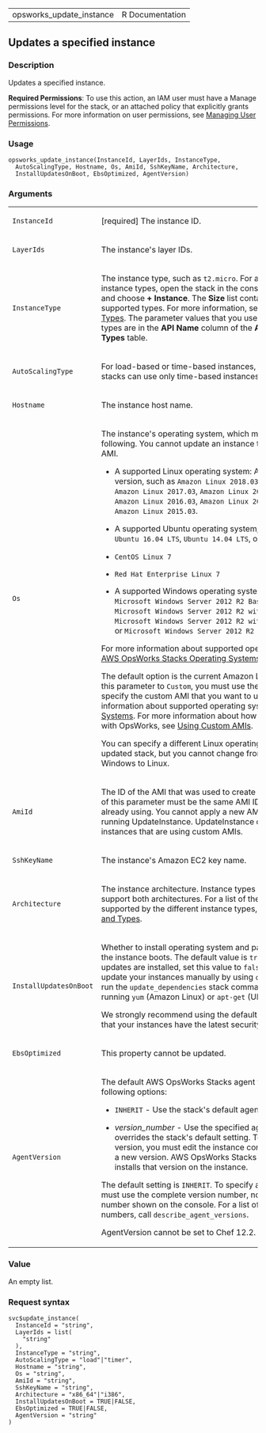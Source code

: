 <table style="width: 100%;">
<tbody>
<tr class="odd">
<td>opsworks_update_instance</td>
<td style="text-align: right;">R Documentation</td>
</tr>
</tbody>
</table>

## Updates a specified instance

### Description

Updates a specified instance.

**Required Permissions**: To use this action, an IAM user must have a
Manage permissions level for the stack, or an attached policy that
explicitly grants permissions. For more information on user permissions,
see [Managing User
Permissions](https://docs.aws.amazon.com/opsworks/latest/userguide/opsworks-security-users.html).

### Usage

    opsworks_update_instance(InstanceId, LayerIds, InstanceType,
      AutoScalingType, Hostname, Os, AmiId, SshKeyName, Architecture,
      InstallUpdatesOnBoot, EbsOptimized, AgentVersion)

### Arguments

<table>
<colgroup>
<col style="width: 35%" />
<col style="width: 65%" />
</colgroup>
<tbody>
<tr class="odd">
<td><code
id="opsworks_update_instance_:_InstanceId">InstanceId</code></td>
<td><p>[required] The instance ID.</p></td>
</tr>
<tr class="even">
<td><code id="opsworks_update_instance_:_LayerIds">LayerIds</code></td>
<td><p>The instance's layer IDs.</p></td>
</tr>
<tr class="odd">
<td><code
id="opsworks_update_instance_:_InstanceType">InstanceType</code></td>
<td><p>The instance type, such as <code>t2.micro</code>. For a list of
supported instance types, open the stack in the console, choose
<strong>Instances</strong>, and choose <strong>+ Instance</strong>. The
<strong>Size</strong> list contains the currently supported types. For
more information, see <a
href="https://docs.aws.amazon.com/AWSEC2/latest/UserGuide/instance-types.html">Instance
Families and Types</a>. The parameter values that you use to specify the
various types are in the <strong>API Name</strong> column of the
<strong>Available Instance Types</strong> table.</p></td>
</tr>
<tr class="even">
<td><code
id="opsworks_update_instance_:_AutoScalingType">AutoScalingType</code></td>
<td><p>For load-based or time-based instances, the type. Windows stacks
can use only time-based instances.</p></td>
</tr>
<tr class="odd">
<td><code id="opsworks_update_instance_:_Hostname">Hostname</code></td>
<td><p>The instance host name.</p></td>
</tr>
<tr class="even">
<td><code id="opsworks_update_instance_:_Os">Os</code></td>
<td><p>The instance's operating system, which must be set to one of the
following. You cannot update an instance that is using a custom AMI.</p>
<ul>
<li><p>A supported Linux operating system: An Amazon Linux version, such
as <code style="white-space: pre;">⁠Amazon Linux 2018.03⁠</code>, <code
style="white-space: pre;">⁠Amazon Linux 2017.09⁠</code>, <code
style="white-space: pre;">⁠Amazon Linux 2017.03⁠</code>, <code
style="white-space: pre;">⁠Amazon Linux 2016.09⁠</code>, <code
style="white-space: pre;">⁠Amazon Linux 2016.03⁠</code>, <code
style="white-space: pre;">⁠Amazon Linux 2015.09⁠</code>, or <code
style="white-space: pre;">⁠Amazon Linux 2015.03⁠</code>.</p></li>
<li><p>A supported Ubuntu operating system, such as <code
style="white-space: pre;">⁠Ubuntu 16.04 LTS⁠</code>, <code
style="white-space: pre;">⁠Ubuntu 14.04 LTS⁠</code>, or <code
style="white-space: pre;">⁠Ubuntu 12.04 LTS⁠</code>.</p></li>
<li><p><code style="white-space: pre;">⁠CentOS Linux 7⁠</code></p></li>
<li><p><code
style="white-space: pre;">⁠Red Hat Enterprise Linux 7⁠</code></p></li>
<li><p>A supported Windows operating system, such as <code
style="white-space: pre;">⁠Microsoft Windows Server 2012 R2 Base⁠</code>,
<code
style="white-space: pre;">⁠Microsoft Windows Server 2012 R2 with SQL Server Express⁠</code>,
<code
style="white-space: pre;">⁠Microsoft Windows Server 2012 R2 with SQL Server Standard⁠</code>,
or <code
style="white-space: pre;">⁠Microsoft Windows Server 2012 R2 with SQL Server Web⁠</code>.</p></li>
</ul>
<p>For more information about supported operating systems, see <a
href="https://docs.aws.amazon.com/opsworks/latest/userguide/workinginstances-os.html">AWS
OpsWorks Stacks Operating Systems</a>.</p>
<p>The default option is the current Amazon Linux version. If you set
this parameter to <code>Custom</code>, you must use the AmiId parameter
to specify the custom AMI that you want to use. For more information
about supported operating systems, see <a
href="https://docs.aws.amazon.com/opsworks/latest/userguide/workinginstances-os.html">Operating
Systems</a>. For more information about how to use custom AMIs with
OpsWorks, see <a
href="https://docs.aws.amazon.com/opsworks/latest/userguide/workinginstances-custom-ami.html">Using
Custom AMIs</a>.</p>
<p>You can specify a different Linux operating system for the updated
stack, but you cannot change from Linux to Windows or Windows to
Linux.</p></td>
</tr>
<tr class="odd">
<td><code id="opsworks_update_instance_:_AmiId">AmiId</code></td>
<td><p>The ID of the AMI that was used to create the instance. The value
of this parameter must be the same AMI ID that the instance is already
using. You cannot apply a new AMI to an instance by running
UpdateInstance. UpdateInstance does not work on instances that are using
custom AMIs.</p></td>
</tr>
<tr class="even">
<td><code
id="opsworks_update_instance_:_SshKeyName">SshKeyName</code></td>
<td><p>The instance's Amazon EC2 key name.</p></td>
</tr>
<tr class="odd">
<td><code
id="opsworks_update_instance_:_Architecture">Architecture</code></td>
<td><p>The instance architecture. Instance types do not necessarily
support both architectures. For a list of the architectures that are
supported by the different instance types, see <a
href="https://docs.aws.amazon.com/AWSEC2/latest/UserGuide/instance-types.html">Instance
Families and Types</a>.</p></td>
</tr>
<tr class="even">
<td><code
id="opsworks_update_instance_:_InstallUpdatesOnBoot">InstallUpdatesOnBoot</code></td>
<td><p>Whether to install operating system and package updates when the
instance boots. The default value is <code>true</code>. To control when
updates are installed, set this value to <code>false</code>. You must
then update your instances manually by using
<code>create_deployment</code> to run the
<code>update_dependencies</code> stack command or by manually running
<code>yum</code> (Amazon Linux) or <code>apt-get</code> (Ubuntu) on the
instances.</p>
<p>We strongly recommend using the default value of <code>true</code>,
to ensure that your instances have the latest security updates.</p></td>
</tr>
<tr class="odd">
<td><code
id="opsworks_update_instance_:_EbsOptimized">EbsOptimized</code></td>
<td><p>This property cannot be updated.</p></td>
</tr>
<tr class="even">
<td><code
id="opsworks_update_instance_:_AgentVersion">AgentVersion</code></td>
<td><p>The default AWS OpsWorks Stacks agent version. You have the
following options:</p>
<ul>
<li><p><code>INHERIT</code> - Use the stack's default agent version
setting.</p></li>
<li><p><em>version_number</em> - Use the specified agent version. This
value overrides the stack's default setting. To update the agent
version, you must edit the instance configuration and specify a new
version. AWS OpsWorks Stacks then automatically installs that version on
the instance.</p></li>
</ul>
<p>The default setting is <code>INHERIT</code>. To specify an agent
version, you must use the complete version number, not the abbreviated
number shown on the console. For a list of available agent version
numbers, call <code>describe_agent_versions</code>.</p>
<p>AgentVersion cannot be set to Chef 12.2.</p></td>
</tr>
</tbody>
</table>

### Value

An empty list.

### Request syntax

    svc$update_instance(
      InstanceId = "string",
      LayerIds = list(
        "string"
      ),
      InstanceType = "string",
      AutoScalingType = "load"|"timer",
      Hostname = "string",
      Os = "string",
      AmiId = "string",
      SshKeyName = "string",
      Architecture = "x86_64"|"i386",
      InstallUpdatesOnBoot = TRUE|FALSE,
      EbsOptimized = TRUE|FALSE,
      AgentVersion = "string"
    )
